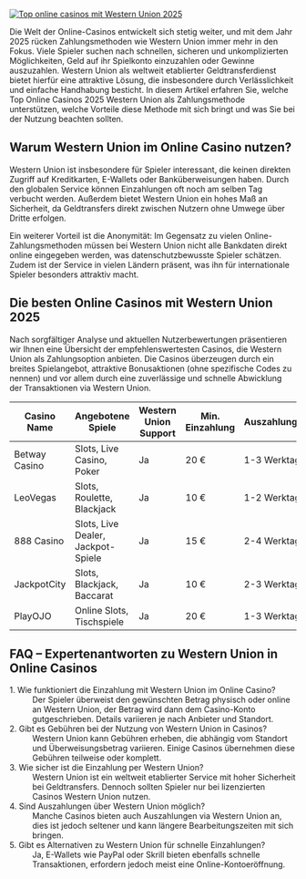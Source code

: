 [![Top online casinos mit Western Union 2025](https://123-caf.pages.dev/gitsignup.png)](https://vrmoo.ru/Bt82HjjY)

<p>Die Welt der Online-Casinos entwickelt sich stetig weiter, und mit dem Jahr 2025 rücken Zahlungsmethoden wie Western Union immer mehr in den Fokus. Viele Spieler suchen nach schnellen, sicheren und unkomplizierten Möglichkeiten, Geld auf ihr Spielkonto einzuzahlen oder Gewinne auszuzahlen. Western Union als weltweit etablierter Geldtransferdienst bietet hierfür eine attraktive Lösung, die insbesondere durch Verlässlichkeit und einfache Handhabung besticht. In diesem Artikel erfahren Sie, welche Top Online Casinos 2025 Western Union als Zahlungsmethode unterstützen, welche Vorteile diese Methode mit sich bringt und was Sie bei der Nutzung beachten sollten.</p>  <h2>Warum Western Union im Online Casino nutzen?</h2> <p>Western Union ist insbesondere für Spieler interessant, die keinen direkten Zugriff auf Kreditkarten, E-Wallets oder Banküberweisungen haben. Durch den globalen Service können Einzahlungen oft noch am selben Tag verbucht werden. Außerdem bietet Western Union ein hohes Maß an Sicherheit, da Geldtransfers direkt zwischen Nutzern ohne Umwege über Dritte erfolgen.</p> <p>Ein weiterer Vorteil ist die Anonymität: Im Gegensatz zu vielen Online-Zahlungsmethoden müssen bei Western Union nicht alle Bankdaten direkt online eingegeben werden, was datenschutzbewusste Spieler schätzen. Zudem ist der Service in vielen Ländern präsent, was ihn für internationale Spieler besonders attraktiv macht.</p>  <h2>Die besten Online Casinos mit Western Union 2025</h2> <p>Nach sorgfältiger Analyse und aktuellen Nutzerbewertungen präsentieren wir Ihnen eine Übersicht der empfehlenswertesten Casinos, die Western Union als Zahlungsoption anbieten. Die Casinos überzeugen durch ein breites Spielangebot, attraktive Bonusaktionen (ohne spezifische Codes zu nennen) und vor allem durch eine zuverlässige und schnelle Abwicklung der Transaktionen via Western Union.</p>  <table>   <thead>     <tr>       <th>Casino Name</th>       <th>Angebotene Spiele</th>       <th>Western Union Support</th>       <th>Min. Einzahlung</th>       <th>Auszahlungsdauer</th>     </tr>   </thead>   <tbody>     <tr>       <td>Betway Casino</td>       <td>Slots, Live Casino, Poker</td>       <td>Ja</td>       <td>20 €</td>       <td>1-3 Werktage</td>     </tr>     <tr>       <td>LeoVegas</td>       <td>Slots, Roulette, Blackjack</td>       <td>Ja</td>       <td>10 €</td>       <td>1-2 Werktage</td>     </tr>     <tr>       <td>888 Casino</td>       <td>Slots, Live Dealer, Jackpot-Spiele</td>       <td>Ja</td>       <td>15 €</td>       <td>2-4 Werktage</td>     </tr>     <tr>       <td>JackpotCity</td>       <td>Slots, Blackjack, Baccarat</td>       <td>Ja</td>       <td>10 €</td>       <td>2-3 Werktage</td>     </tr>     <tr>       <td>PlayOJO</td>       <td>Online Slots, Tischspiele</td>       <td>Ja</td>       <td>20 €</td>       <td>1-3 Werktage</td>     </tr>   </tbody> </table>  <h2>FAQ – Expertenantworten zu Western Union in Online Casinos</h2> <dl>   <dt>1. Wie funktioniert die Einzahlung mit Western Union im Online Casino?</dt>   <dd>Der Spieler überweist den gewünschten Betrag physisch oder online an Western Union, der Betrag wird dann dem Casino-Konto gutgeschrieben. Details variieren je nach Anbieter und Standort.</dd>      <dt>2. Gibt es Gebühren bei der Nutzung von Western Union in Casinos?</dt>   <dd>Western Union kann Gebühren erheben, die abhängig vom Standort und Überweisungsbetrag variieren. Einige Casinos übernehmen diese Gebühren teilweise oder komplett.</dd>      <dt>3. Wie sicher ist die Einzahlung per Western Union?</dt>   <dd>Western Union ist ein weltweit etablierter Service mit hoher Sicherheit bei Geldtransfers. Dennoch sollten Spieler nur bei lizenzierten Casinos Western Union nutzen.</dd>      <dt>4. Sind Auszahlungen über Western Union möglich?</dt>   <dd>Manche Casinos bieten auch Auszahlungen via Western Union an, dies ist jedoch seltener und kann längere Bearbeitungszeiten mit sich bringen.</dd>      <dt>5. Gibt es Alternativen zu Western Union für schnelle Einzahlungen?</dt>   <dd>Ja, E-Wallets wie PayPal oder Skrill bieten ebenfalls schnelle Transaktionen, erfordern jedoch meist eine Online-Kontoeröffnung.</dd> </dl>